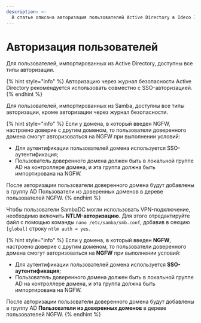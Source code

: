 ```yaml
---
description: >-
  В статье описана авторизация пользователей Aсtive Directory в Ideco IGFW.
---
```


# Авторизация пользователей

Для пользователей, импортированных из Aсtive Directory, доступны все типы авторизации.

{% hint style="info" %}
Авторизацию через журнал безопасности Active Directory рекомендуется использовать совместно с SSO-авторизацией.
{% endhint %}

Для пользователей, импортированных из Samba, доступны все типы авторизации, кроме авторизации через журнал безопасности.

{% hint style="info" %}
Если у домена, в который введен NGFW, настроено доверие с другим доменом, то пользователи доверенного домена смогут авторизоваться на NGFW при выполнении условий:

* Для аутентификации пользователей домена используется SSO-аутентификация;
* Пользователь доверенного домена должен быть в локальной группе AD на контроллере домена, и эта группа должна быть импортирована на NGFW.

После авторизации пользователи доверенного домена будут добавлены в группу AD Пользователи из доверенных доменов в дереве пользователей NGFW.
{% endhint %}

Чтобы пользователи SambaDC могли использовать VPN-подключение, необходимо включить **NTLM-авторизацию**. Для этого отредактируйте файл с помощью команды `nano /etc/samba/smb.conf`, добавив в секцию `[global]` строку `ntlm auth = yes`.

{% hint style="info" %}
Если у домена, в который введен **NGFW**, настроено доверие с другим доменом, то пользователи доверенного домена смогут авторизоваться на **NGFW** при выполнении условий:

* Для аутентификации пользователей домена используется **SSO-аутентификация**;
* Пользователь доверенного домена должен быть в локальной группе AD на контроллере домена, и эта группа должна быть импортирована на NGFW.

После авторизации пользователи доверенного домена будут добавлены в группу AD **Пользователи из доверенных доменов** в дереве пользователей NGFW.
{% endhint %}